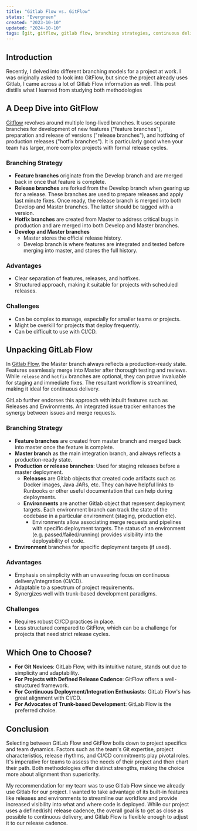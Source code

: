 ```yaml
---
title: "Gitlab Flow vs. GitFlow"
status: "Evergreen"
created: "2023-10-10"
updated: "2024-10-10"
tags: [git, gitflow, gitlab flow, branching strategies, continuous delivery]
---
```

## Introduction

Recently, I delved into different branching models for a project at work. I was originally asked to look into GitFlow, but since the project already uses Gitlab, I came across a lot of Gitlab Flow information as well. This post distills what I learned from studying both methodologies

## A Deep Dive into GitFlow

[Gitflow](https://www.atlassian.com/git/tutorials/comparing-workflows/gitflow-workflow) revolves around multiple long-lived branches. It uses separate branches for development of new features ("feature branches"), preparation and release of versions ("release branches"), and hotfixing of production releases ("hotfix branches"). It is particularly good when your team has larger, more complex projects with formal release cycles. 

### Branching Strategy

- **Feature branches** originate from the Develop branch and are merged back in once that feature is complete.
- **Release branches** are forked from the Develop branch when gearing up for a release. These branches are used to prepare releases and apply last minute fixes. Once ready, the release branch is merged into both Develop and Master branches. The latter should be tagged with a version.
- **Hotfix branches** are created from Master to address critical bugs in production and are merged into both Develop and Master branches.
- **Develop and Master branches**
  - Master stores the official release history.
  - Develop branch is where features are integrated and tested before merging into master, and stores the full history.

### Advantages

- Clear separation of features, releases, and hotfixes.
- Structured approach, making it suitable for projects with scheduled releases.

### Challenges

- Can be complex to manage, especially for smaller teams or projects.
- Might be overkill for projects that deploy frequently.
- Can be difficult to use with CI/CD.

## Unpacking GitLab Flow

In [Gitlab Flow](https://about.gitlab.com/topics/version-control/what-are-gitlab-flow-best-practices/), the Master branch always reflects a production-ready state. Features seamlessly merge into Master after thorough testing and reviews. While `release` and `hotfix` branches are optional, they can prove invaluable for staging and immediate fixes. The resultant workflow is streamlined, making it ideal for continuous delivery.

GitLab further endorses this approach with inbuilt features such as Releases and Environments. An integrated issue tracker enhances the synergy between issues and merge requests.

### Branching Strategy

- **Feature branches** are created from master branch and merged back into master once the feature is complete.
- **Master branch** as the main integration branch, and always reflects a production-ready state.
- **Production or release branches**: Used for staging releases before a master deployment.
  - **Releases** are Gitlab objects that created code artifacts such as Docker images, Java JARs, etc. They can have helpful links to Runbooks or other useful documentation that can help during deployments.
  - **Environments** are another Gitlab object that represent deployment targets. Each environment branch can track the state of the codebase in a particular environment (staging, production etc).
    - Environments allow associating merge requests and pipelines with specific deployment targets. The status of an environment (e.g. passed/failed/running) provides visibility into the deployability of code.
- **Environment** branches for specific deployment targets (if used).

### Advantages

- Emphasis on simplicity with an unwavering focus on continuous delivery/integration (CI/CD).
- Adaptable to a spectrum of project requirements.
- Synergizes well with trunk-based development paradigms.

### Challenges

- Requires robust CI/CD practices in place.
- Less structured compared to GitFlow, which can be a challenge for projects that need strict release cycles.

## Which One to Choose?

- **For Git Novices**: GitLab Flow, with its intuitive nature, stands out due to simplicity and adaptability.
- **For Projects with Defined Release Cadence**: GitFlow offers a well-structured framework.
- **For Continuous Deployment/Integration Enthusiasts**: GitLab Flow's has great alignment with CI/CD.
- **For Advocates of Trunk-based Development**: GitLab Flow is the preferred choice.

## Conclusion

Selecting between GitLab Flow and GitFlow boils down to project specifics and team dynamics. Factors such as the team's Git expertise, project characteristics, release rhythms, and CI/CD commitments play pivotal roles. It's imperative for teams to assess the needs of their project and then chart their path. Both methodologies offer distinct strengths, making the choice more about alignment than superiority.

My recommendation for my team was to use Gitlab Flow since we already use Gitlab for our project. I wanted to take advantage of its built-in features like releases and environments to streamline our workflow and provide increased visibility into what and where code is deployed. While our project uses a defined(ish) release cadence, the overall goal is to get as close as possible to continuous delivery, and Gitlab Flow is flexible enough to adjust it to our release cadence.